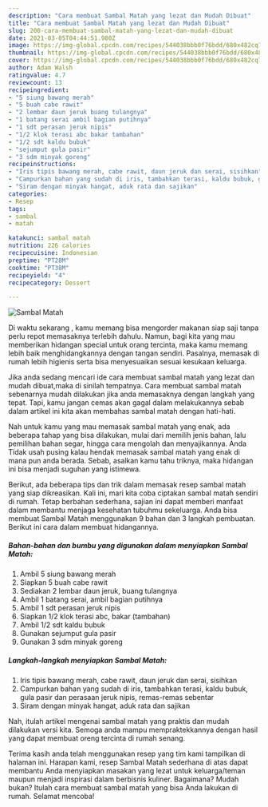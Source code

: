 ```yaml
---
description: "Cara membuat Sambal Matah yang lezat dan Mudah Dibuat"
title: "Cara membuat Sambal Matah yang lezat dan Mudah Dibuat"
slug: 200-cara-membuat-sambal-matah-yang-lezat-dan-mudah-dibuat
date: 2021-03-05T04:44:51.980Z
image: https://img-global.cpcdn.com/recipes/544038bbb0f76bdd/680x482cq70/sambal-matah-foto-resep-utama.jpg
thumbnail: https://img-global.cpcdn.com/recipes/544038bbb0f76bdd/680x482cq70/sambal-matah-foto-resep-utama.jpg
cover: https://img-global.cpcdn.com/recipes/544038bbb0f76bdd/680x482cq70/sambal-matah-foto-resep-utama.jpg
author: Adam Walsh
ratingvalue: 4.7
reviewcount: 13
recipeingredient:
- "5 siung bawang merah"
- "5 buah cabe rawit"
- "2 lembar daun jeruk buang tulangnya"
- "1 batang serai ambil bagian putihnya"
- "1 sdt perasan jeruk nipis"
- "1/2 klok terasi abc bakar tambahan"
- "1/2 sdt kaldu bubuk"
- "sejumput gula pasir"
- "3 sdm minyak goreng"
recipeinstructions:
- "Iris tipis bawang merah, cabe rawit, daun jeruk dan serai, sisihkan"
- "Campurkan bahan yang sudah di iris, tambahkan terasi, kaldu bubuk, gula pasir dan perasaan jeruk nipis, remas-remas sebentar"
- "Siram dengan minyak hangat, aduk rata dan sajikan"
categories:
- Resep
tags:
- sambal
- matah

katakunci: sambal matah 
nutrition: 226 calories
recipecuisine: Indonesian
preptime: "PT28M"
cooktime: "PT38M"
recipeyield: "4"
recipecategory: Dessert

---
```



![Sambal Matah](https://img-global.cpcdn.com/recipes/544038bbb0f76bdd/680x482cq70/sambal-matah-foto-resep-utama.jpg)

Di waktu  sekarang , kamu memang bisa mengorder makanan siap saji tanpa perlu repot memasaknya terlebih dahulu. Namun, bagi kita yang mau memberikan hidangan special untuk orang tercinta, maka kamu memang lebih baik menghidangkannya dengan tangan sendiri. Pasalnya, memasak di rumah lebih higienis serta bisa menyesuaikan sesuai kesukaan keluarga.

Jika anda sedang mencari ide cara membuat sambal matah yang lezat dan mudah dibuat,maka di sinilah tempatnya. Cara membuat sambal matah  sebenarnya mudah dilakukan jika anda memasaknya dengan langkah yang tepat. Tapi, kamu jangan cemas akan gagal dalam melakukannya 
sebab dalam artikel ini kita akan membahas sambal matah dengan hati-hati.  



Nah untuk kamu yang mau memasak sambal matah yang enak, ada beberapa tahap yang bisa dilakukan, mulai dari memilih jenis bahan, lalu pemilihan bahan segar, hingga cara mengolah dan menyajikannya. Anda Tidak usah pusing kalau hendak memasak sambal matah yang enak di mana pun anda berada. Sebab, asalkan kamu  tahu triknya, maka hidangan ini bisa menjadi suguhan yang istimewa.

Berikut, ada beberapa tips dan trik dalam memasak resep sambal matah yang siap dikreasikan. Kali ini, mari kita coba ciptakan sambal matah sendiri di rumah. Tetap berbahan sederhana, sajian ini dapat memberi manfaat dalam membantu menjaga kesehatan tubuhmu sekeluarga. Anda bisa membuat Sambal Matah menggunakan 9 bahan dan 3 langkah pembuatan. Berikut ini cara dalam membuat hidangannya.

<!--inarticleads1-->

##### Bahan-bahan dan bumbu yang digunakan dalam menyiapkan Sambal Matah:

1. Ambil 5 siung bawang merah
1. Siapkan 5 buah cabe rawit
1. Sediakan 2 lembar daun jeruk, buang tulangnya
1. Ambil 1 batang serai, ambil bagian putihnya
1. Ambil 1 sdt perasan jeruk nipis
1. Siapkan 1/2 klok terasi abc, bakar (tambahan)
1. Ambil 1/2 sdt kaldu bubuk
1. Gunakan sejumput gula pasir
1. Gunakan 3 sdm minyak goreng




<!--inarticleads2-->

##### Langkah-langkah menyiapkan Sambal Matah:

1. Iris tipis bawang merah, cabe rawit, daun jeruk dan serai, sisihkan
1. Campurkan bahan yang sudah di iris, tambahkan terasi, kaldu bubuk, gula pasir dan perasaan jeruk nipis, remas-remas sebentar
1. Siram dengan minyak hangat, aduk rata dan sajikan




Nah, itulah artikel mengenai  sambal matah  yang praktis dan mudah dilakukan versi kita. Semoga anda mampu mempraktekkannya dengan hasil yang dapat membuat oreng tercinta di rumah senang. 

Terima kasih anda telah menggunakan resep yang tim kami tampilkan di halaman ini. Harapan kami, resep  Sambal Matah sederhana di atas dapat membantu Anda menyiapkan masakan yang lezat untuk keluarga/teman maupun menjadi inspirasi dalam berbisnis kuliner. Bagaimana? Mudah bukan? Itulah cara membuat sambal matah yang bisa Anda lakukan di rumah. Selamat mencoba!

